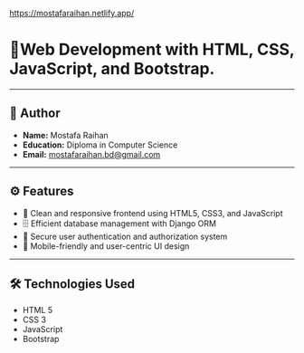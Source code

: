 https://mostafaraihan.netlify.app/

# 🚀Web Development with HTML, CSS, JavaScript, and Bootstrap.

---

## 👤 Author  
- **Name:** Mostafa Raihan  
- **Education:** Diploma in Computer Science  
- **Email:** [mostafaraihan.bd@gmail.com](mailto:mostafaraihan.bd@gmail.com)  

---
## ⚙️ Features  
- 🎨 Clean and responsive frontend using HTML5, CSS3, and JavaScript  
- 🗄️ Efficient database management with Django ORM  
- 🔐 Secure user authentication and authorization system  
- 📱 Mobile-friendly and user-centric UI design  

---

## 🛠️ Technologies Used  
- HTML 5
- CSS 3 
- JavaScript  
- Bootstrap 

